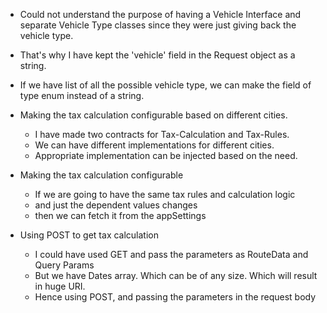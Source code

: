 * Could not understand the purpose of having a Vehicle Interface and separate Vehicle Type classes since they were just giving back the vehicle type.

* That's why I have kept the 'vehicle' field in the Request object as a string.

* If we have list of all the possible vehicle type, we can make the field of type enum instead of a string.

* Making the tax calculation configurable based on different cities.
	* I have made two contracts for Tax-Calculation and Tax-Rules.
	* We can have different implementations for different cities.
	* Appropriate implementation can be injected based on the need.
	
* Making the tax calculation configurable
	* If we are going to have the same tax rules and calculation logic
	* and just the dependent values changes
	* then we can fetch it from the appSettings
	
* Using POST to get tax calculation
	* I could have used GET and pass the parameters as RouteData and Query Params
	* But we have Dates array. Which can be of any size. Which will result in huge URI.
	* Hence using POST, and passing the parameters in the request body
